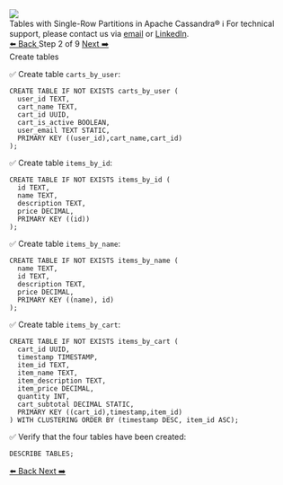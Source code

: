 <!-- TOP -->
<div class="top">
  <img src="https://datastax-academy.github.io/katapod-shared-assets/images/ds-academy-logo.svg" />
  <div class="scenario-title-section">
    <span class="scenario-title">Tables with Single-Row Partitions in Apache Cassandra®</span>
    <span class="scenario-subtitle">ℹ️ For technical support, please contact us via <a href="mailto:aleksandr.volochnev@datastax.com">email</a> or <a href="https://dtsx.io/aleks">LinkedIn</a>.</span>
  </div>
</div>

<!-- NAVIGATION -->
<div id="navigation-top" class="navigation-top">
 <a href='command:katapod.loadPage?[{"step":"step1-astra"}]'
   class="btn btn-dark navigation-top-left">⬅️ Back
 </a>
<span class="step-count"> Step 2 of 9</span>
 <a href='command:katapod.loadPage?[{"step":"step3-astra"}]' 
    class="btn btn-dark navigation-top-right">Next ➡️
  </a>
</div>

<!-- CONTENT -->

<div class="step-title">Create tables</div>


✅ Create table `carts_by_user`:
```
CREATE TABLE IF NOT EXISTS carts_by_user (
  user_id TEXT,
  cart_name TEXT,
  cart_id UUID,
  cart_is_active BOOLEAN,
  user_email TEXT STATIC,
  PRIMARY KEY ((user_id),cart_name,cart_id)
);
```

✅ Create table `items_by_id`:
```
CREATE TABLE IF NOT EXISTS items_by_id (
  id TEXT,
  name TEXT,
  description TEXT,
  price DECIMAL,
  PRIMARY KEY ((id))
);
```

✅ Create table `items_by_name`:
```
CREATE TABLE IF NOT EXISTS items_by_name (
  name TEXT,
  id TEXT,  
  description TEXT,
  price DECIMAL,
  PRIMARY KEY ((name), id)
);
```

✅ Create table `items_by_cart`:
```
CREATE TABLE IF NOT EXISTS items_by_cart (
  cart_id UUID,
  timestamp TIMESTAMP,
  item_id TEXT,
  item_name TEXT,
  item_description TEXT,
  item_price DECIMAL,
  quantity INT,
  cart_subtotal DECIMAL STATIC,
  PRIMARY KEY ((cart_id),timestamp,item_id)
) WITH CLUSTERING ORDER BY (timestamp DESC, item_id ASC);
```

✅ Verify that the four tables have been created:
```
DESCRIBE TABLES;
```

<!-- NAVIGATION -->
<div id="navigation-bottom" class="navigation-bottom">
 <a href='command:katapod.loadPage?[{"step":"step1-astra"}]'
   class="btn btn-dark navigation-bottom-left">⬅️ Back
 </a>
 <a href='command:katapod.loadPage?[{"step":"step3-astra"}]'
    class="btn btn-dark navigation-bottom-right">Next ➡️
  </a>
</div>

